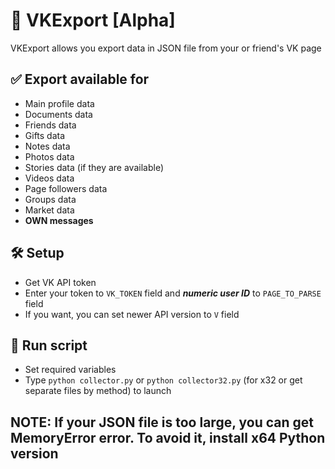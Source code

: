 ﻿# 📄 VKExport [Alpha]

VKExport allows you export data in JSON file from your or friend's VK page

## ✅ Export available for
* Main profile data
* Documents  data
* Friends data
* Gifts data
* Notes data
* Photos data
* Stories data (if they are available)
* Videos data
* Page followers data
* Groups data
* Market data
* ****OWN messages****

## 🛠 Setup
* Get VK API token
* Enter your token to `VK_TOKEN` field and ***numeric user ID*** to `PAGE_TO_PARSE` field
* If you want, you can set newer API version to `V` field

## 🔌 Run script
* Set required variables
* Type `python collector.py` or `python collector32.py` (for x32 or get separate files by method) to launch

## NOTE: If your JSON file is too large, you can get MemoryError error. To avoid it, install x64 Python version

